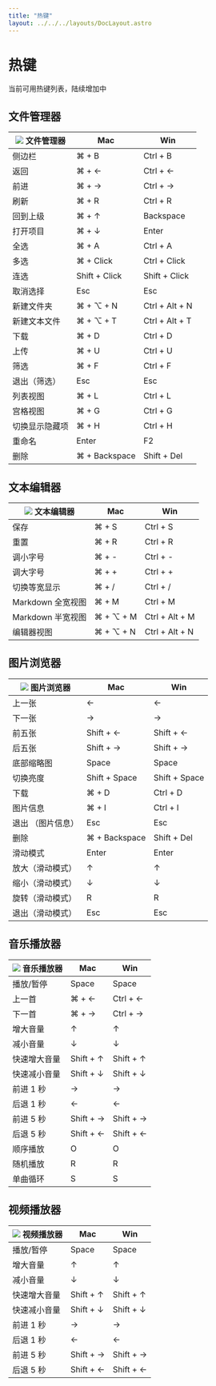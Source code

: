 ```yaml
---
title: "热键"
layout: ../../../layouts/DocLayout.astro
---
```


# 热键

当前可用热键列表，陆续增加中

## 文件管理器

<div class="hotkeys-table-container">

| ![](/assets/icons/app-file-explorer.svg) 文件管理器 | Mac | Win |
| -- | -- | -- |
| 侧边栏 | ⌘ + B | Ctrl + B |
| 返回 | ⌘ + ← | Ctrl + ← |
| 前进 | ⌘ + → | Ctrl + → |
| 刷新 | ⌘ + R | Ctrl + R |
| 回到上级 | ⌘ + ↑ | Backspace |
| 打开项目 | ⌘ + ↓ | Enter |
| 全选 | ⌘ + A | Ctrl + A |
| 多选 | ⌘ + Click | Ctrl + Click |
| 连选 | Shift + Click | Shift + Click |
| 取消选择 | Esc | Esc |
| 新建文件夹 | ⌘ + ⌥ + N | Ctrl + Alt + N |
| 新建文本文件 | ⌘ + ⌥ + T | Ctrl + Alt + T |
| 下载 | ⌘ + D | Ctrl + D |
| 上传 | ⌘ + U | Ctrl + U |
| 筛选 | ⌘ + F | Ctrl + F |
| 退出（筛选） | Esc | Esc |
| 列表视图 | ⌘ + L | Ctrl + L |
| 宫格视图 | ⌘ + G | Ctrl + G |
| 切换显示隐藏项 | ⌘ + H | Ctrl + H |
| 重命名 | Enter | F2 |
| 删除 | ⌘ + Backspace | Shift + Del |

</div>

## 文本编辑器

<div class="hotkeys-table-container">

| ![](/assets/icons/app-text-editor.svg) 文本编辑器 | Mac | Win |
| -- | -- | -- |
| 保存 | ⌘ + S | Ctrl + S |
| 重置 | ⌘ + R | Ctrl + R |
| 调小字号 | ⌘ + - | Ctrl + - |
| 调大字号 | ⌘ + + | Ctrl + + |
| 切换等宽显示 | ⌘ + / | Ctrl + / |
| Markdown 全宽视图 | ⌘ + M | Ctrl + M |
| Markdown 半宽视图 | ⌘ + ⌥ + M | Ctrl + Alt + M |
| 编辑器视图 | ⌘ + ⌥ + N | Ctrl + Alt + N |

</div>

## 图片浏览器

<div class="hotkeys-table-container">

| ![](/assets/icons/app-photo-viewer.svg) 图片浏览器 | Mac | Win |
| -- | -- | -- |
| 上一张 | ← | ← |
| 下一张 | → | → |
| 前五张 | Shift + ← | Shift + ← |
| 后五张 | Shift + → | Shift + → |
| 底部缩略图 | Space | Space |
| 切换亮度 | Shift + Space| Shift + Space |
| 下载 | ⌘ + D | Ctrl + D |
| 图片信息 | ⌘ + I | Ctrl + I |
| 退出 （图片信息） | Esc | Esc |
| 删除 | ⌘ + Backspace | Shift + Del |
| 滑动模式 | Enter | Enter |
| 放大（滑动模式） | ↑ | ↑ |
| 缩小（滑动模式） | ↓ | ↓ |
| 旋转（滑动模式） | R | R |
| 退出（滑动模式） | Esc | Esc |

</div>

## 音乐播放器

<div class="hotkeys-table-container">

| ![](/assets/icons/app-music-player.svg) 音乐播放器 | Mac | Win |
| -- | -- | -- |
| 播放/暂停 | Space | Space |
| 上一首 | ⌘ + ← | Ctrl + ← |
| 下一首 | ⌘ + → | Ctrl + → |
| 增大音量 | ↑ | ↑ |
| 减小音量 | ↓ | ↓ |
| 快速增大音量 | Shift + ↑ | Shift + ↑ |
| 快速减小音量 | Shift + ↓ | Shift + ↓ |
| 前进 1 秒 | → | → |
| 后退 1 秒 | ← | ← |
| 前进 5 秒 | Shift + → | Shift + → |
| 后退 5 秒 | Shift + ← | Shift + ← |
| 顺序播放 | O | O |
| 随机播放 | R | R |
| 单曲循环 | S | S |

</div>

## 视频播放器

<div class="hotkeys-table-container">

| ![](/assets/icons/app-video-player.svg) 视频播放器 | Mac | Win |
| -- | -- | -- |
| 播放/暂停 | Space | Space |
| 增大音量 | ↑ | ↑ |
| 减小音量 | ↓ | ↓ |
| 快速增大音量 | Shift + ↑ | Shift + ↑ |
| 快速减小音量 | Shift + ↓ | Shift + ↓ |
| 前进 1 秒 | → | → |
| 后退 1 秒 | ← | ← |
| 前进 5 秒 | Shift + → | Shift + → |
| 后退 5 秒 | Shift + ← | Shift + ← |

</div>
